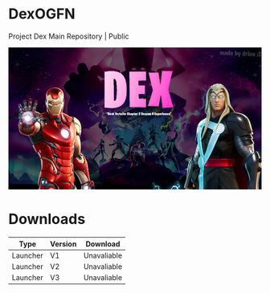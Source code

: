 # DexOGFN
Project Dex Main Repository | Public

![Dex Banner](images/bannerdex8k.png)
# Downloads
|Type|Version|Download|
|-----|------|-----|
| Launcher | V1 | Unavaliable|
| Launcher | V2 | Unavaliable|
| Launcher | V3 | Unavaliable|
